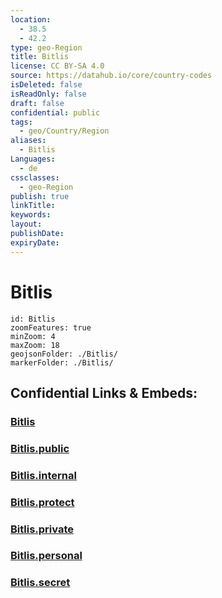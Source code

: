 ```yaml
---
location:
  - 38.5
  - 42.2
type: geo-Region
title: Bitlis
license: CC BY-SA 4.0
source: https://datahub.io/core/country-codes
isDeleted: false
isReadOnly: false
draft: false
confidential: public
tags:
  - geo/Country/Region
aliases:
  - Bitlis
Languages:
  - de
cssclasses:
  - geo-Region
publish: true
linkTitle:
keywords:
layout:
publishDate:
expiryDate:
---
```


# Bitlis

```leaflet
id: Bitlis
zoomFeatures: true 
minZoom: 4 
maxZoom: 18
geojsonFolder: ./Bitlis/
markerFolder: ./Bitlis/
```


## Confidential Links & Embeds: 

### [Bitlis](/_Standards/Earth/Continent/Europe/Europe~East/Turkey/Provinces~Turkey/Bitlis.md) 

### [Bitlis.public](/_public/Earth/Continent/Europe/Europe~East/Turkey/Provinces~Turkey/Bitlis.public.md) 

### [Bitlis.internal](/_internal/Earth/Continent/Europe/Europe~East/Turkey/Provinces~Turkey/Bitlis.internal.md) 

### [Bitlis.protect](/_protect/Earth/Continent/Europe/Europe~East/Turkey/Provinces~Turkey/Bitlis.protect.md) 

### [Bitlis.private](/_private/Earth/Continent/Europe/Europe~East/Turkey/Provinces~Turkey/Bitlis.private.md) 

### [Bitlis.personal](/_personal/Earth/Continent/Europe/Europe~East/Turkey/Provinces~Turkey/Bitlis.personal.md) 

### [Bitlis.secret](/_secret/Earth/Continent/Europe/Europe~East/Turkey/Provinces~Turkey/Bitlis.secret.md)

